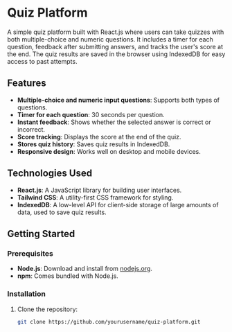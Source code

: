 # Quiz Platform

A simple quiz platform built with React.js where users can take quizzes with both multiple-choice and numeric questions. It includes a timer for each question, feedback after submitting answers, and tracks the user's score at the end. The quiz results are saved in the browser using IndexedDB for easy access to past attempts.

## Features
- **Multiple-choice and numeric input questions**: Supports both types of questions.
- **Timer for each question**: 30 seconds per question.
- **Instant feedback**: Shows whether the selected answer is correct or incorrect.
- **Score tracking**: Displays the score at the end of the quiz.
- **Stores quiz history**: Saves quiz results in IndexedDB.
- **Responsive design**: Works well on desktop and mobile devices.

## Technologies Used
- **React.js**: A JavaScript library for building user interfaces.
- **Tailwind CSS**: A utility-first CSS framework for styling.
- **IndexedDB**: A low-level API for client-side storage of large amounts of data, used to save quiz results.

## Getting Started

### Prerequisites
- **Node.js**: Download and install from [nodejs.org](https://nodejs.org/).
- **npm**: Comes bundled with Node.js.

### Installation
1. Clone the repository:
   ```bash
   git clone https://github.com/yourusername/quiz-platform.git
